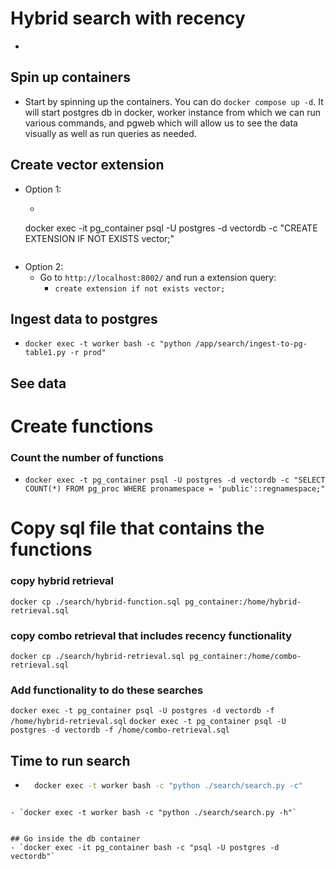 # Hybrid search with recency
- 

## Spin up containers
- Start by spinning up the containers. You can do `docker compose up -d`. It will start postgres db in docker, worker instance from which we can run various commands, and  pgweb which will allow us to see the data visually as well as run queries as needed.

## Create vector extension
- Option 1:
    - ```sh
    docker exec -it pg_container psql -U postgres -d vectordb -c "CREATE EXTENSION IF NOT EXISTS vector;"
    ```
- Option 2:
    - Go to `http://localhost:8002/` and run a extension query:
        - `create extension if not exists vector;`


## Ingest data to postgres
- `docker exec -t worker bash -c "python /app/search/ingest-to-pg-table1.py -r prod"`

## See data

# Create functions
### Count the number of functions
- `docker exec -t pg_container psql -U postgres -d vectordb -c "SELECT COUNT(*) FROM pg_proc WHERE pronamespace = 'public'::regnamespace;"`

# Copy sql file that contains the functions
### copy hybrid retrieval
`docker cp ./search/hybrid-function.sql pg_container:/home/hybrid-retrieval.sql`
### copy combo retrieval that includes recency functionality
`docker cp ./search/hybrid-retrieval.sql pg_container:/home/combo-retrieval.sql`

### Add functionality to do these searches
`docker exec -t pg_container psql -U postgres -d vectordb -f /home/hybrid-retrieval.sql`
`docker exec -t pg_container psql -U postgres -d vectordb -f /home/combo-retrieval.sql`


## Time to run search
- ```bash
    docker exec -t worker bash -c "python ./search/search.py -c"
```

- `docker exec -t worker bash -c "python ./search/search.py -h"`


## Go inside the db container
- `docker exec -it pg_container bash -c "psql -U postgres -d vectordb"`